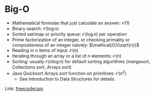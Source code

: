 # Big-O

- Mathematical formulas that just calculate an answer: $\mathcal{O}(1)$
- Binary search: $\mathcal{O}(\log n)$
- Sorted set/map or priority queue: $\mathcal{O}(\log n)$ per operation
- Prime factorization of an integer, or checking primality or compositeness of
  an integer naively: $\mathcal{O}(\sqrt{n})$
- Reading in $n$ items of input: $\mathcal{O}(n)$
- Iterating through an array or a list of $n$ elements: $\mathcal{O}(n)$
- Sorting: usually $\mathcal{O}(n \log n)$ for default sorting algorithms (mergesort, Collections sort, Arrays.sort)
- Java Quicksort Arrays.sort function on primitives: $\mathcal{O}(n^2)$
  - See Introduction to Data Structures for details.

Link: [freecodecam](https://www.youtube.com/watch?v=Mo4vesaut8g&t=4208s)
